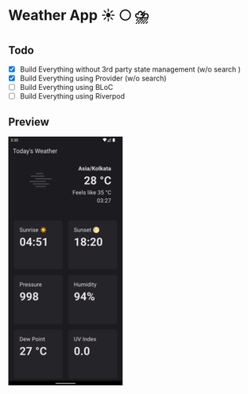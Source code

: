# Weather App ☀️ 🌕 ⛈️

## Todo

- [x] Build Everything without 3rd party state management (w/o search )
- [x] Build Everything using Provider (w/o search)
- [ ] Build Everything using BLoC
- [ ] Build Everything using Riverpod

## Preview

<img src="docs/1.png" height="500px">

